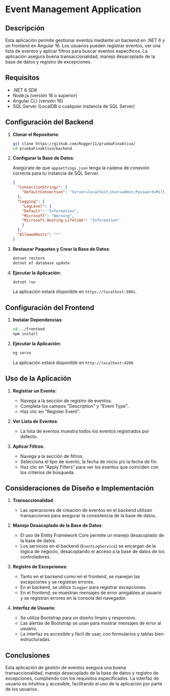 
# Event Management Application

## Descripción

Esta aplicación permite gestionar eventos mediante un backend en .NET 6 y un frontend en Angular 16. Los usuarios pueden registrar eventos, ver una lista de eventos y aplicar filtros para buscar eventos específicos. La aplicación asegura buena transaccionalidad, manejo desacoplado de la base de datos y registro de excepciones.

## Requisitos

- .NET 6 SDK
- Node.js (versión 16 o superior)
- Angular CLI (versión 16)
- SQL Server (LocalDB o cualquier instancia de SQL Server)

## Configuración del Backend

1. **Clonar el Repositorio**:

   ```sh
   git clone https://github.com/Rogger11/pruebaFinaktiva/
   cd pruebaFinaktiva/backend
   ```

2. **Configurar la Base de Datos**:

   Asegúrate de que `appsettings.json` tenga la cadena de conexión correcta para tu instancia de SQL Server.

   ```json
   {
     "ConnectionStrings": {
       "DefaultConnection": "Server=localhost;User=admin;Password=Milton1103.;Database=Registration;Trusted_Connection=True;MultipleActiveResultSets=True;TrustServerCertificate=True;"
     },
     "Logging": {
       "LogLevel": {
       "Default": "Information",
       "Microsoft": "Warning",
       "Microsoft.Hosting.Lifetime": "Information"
       }
     },
     "AllowedHosts": "*"
   }
   ```

3. **Restaurar Paquetes y Crear la Base de Datos**:

   ```sh
   dotnet restore
   dotnet ef database update
   ```

4. **Ejecutar la Aplicación**:

   ```sh
   dotnet run
   ```

   La aplicación estará disponible en `https://localhost:5001`.

## Configuración del Frontend

1. **Instalar Dependencias**:

   ```sh
   cd ../frontend
   npm install
   ```

2. **Ejecutar la Aplicación**:

   ```sh
   ng serve
   ```

   La aplicación estará disponible en `http://localhost:4200`.

## Uso de la Aplicación

1. **Registrar un Evento**:
   - Navega a la sección de registro de eventos.
   - Completa los campos "Description" y "Event Type".
   - Haz clic en "Register Event".

2. **Ver Lista de Eventos**:
   - La lista de eventos muestra todos los eventos registrados por defecto.

3. **Aplicar Filtros**:
   - Navega a la sección de filtros.
   - Selecciona el tipo de evento, la fecha de inicio y/o la fecha de fin.
   - Haz clic en "Apply Filters" para ver los eventos que coinciden con los criterios de búsqueda.

## Consideraciones de Diseño e Implementación

1. **Transaccionalidad**:
   - Las operaciones de creación de eventos en el backend utilizan transacciones para asegurar la consistencia de la base de datos.

2. **Manejo Desacoplado de la Base de Datos**:
   - El uso de Entity Framework Core permite un manejo desacoplado de la base de datos.
   - Los servicios en el backend (`EventLogService`) se encargan de la lógica de negocio, desacoplando el acceso a la base de datos de los controladores.

3. **Registro de Excepciones**:
   - Tanto en el backend como en el frontend, se manejan las excepciones y se registran errores.
   - En el backend, se utiliza `ILogger` para registrar excepciones.
   - En el frontend, se muestran mensajes de error amigables al usuario y se registran errores en la consola del navegador.

4. **Interfaz de Usuario**:
   - Se utiliza Bootstrap para un diseño limpio y responsivo.
   - Las alertas de Bootstrap se usan para mostrar mensajes de error al usuario.
   - La interfaz es accesible y fácil de usar, con formularios y tablas bien estructuradas.

## Conclusiones

Esta aplicación de gestión de eventos asegura una buena transaccionalidad, manejo desacoplado de la base de datos y registro de excepciones, cumpliendo con los requisitos especificados. La interfaz de usuario es intuitiva y accesible, facilitando el uso de la aplicación por parte de los usuarios.
